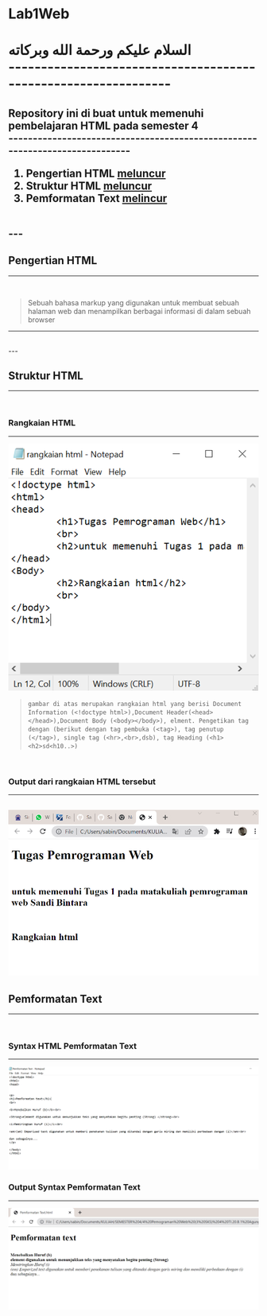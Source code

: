 # Lab1Web

<h1>السلام عليكم ورحمة الله وبركاته
<br>
---------------------------------------------------------------
<h2> Repository ini di buat untuk memenuhi pembelajaran HTML pada semester 4
<br>
----------------------------------------------------------------------------
<br>

1. Pengertian HTML	[meluncur](#Pengertian-HTML)
2. Struktur HTML	[meluncur](#Struktur-HTML)
3. Pemformatan Text	[melincur](#Pemformatan-Text)

<br>
---

## Pengertian HTML
---
<br>

> Sebuah bahasa markup yang digunakan untuk membuat
sebuah halaman web dan menampilkan berbagai informasi di
dalam sebuah browser
<hr>
<br>
---

## Struktur HTML
---
<br>

### Rangkaian HTML
---
![rangkaian.PNG](foto/rangkaian.PNG)
<br>
> ``gambar di atas merupakan rangkaian html yang berisi Document Information (<!doctype html>),Document Header(<head></head>),Document Body (<body></body>), elment. Pengetikan tag dengan (berikut dengan tag pembuka (<tag>), tag penutup (</tag>), single tag (<hr>,<br>,dsb), tag Heading (<h1><h2>sd<h10..>)``
<br>

### Output dari rangkaian HTML tersebut
---
![rangkaian_output.PNG](foto/rangkaian_output.PNG)
<br>
---

## Pemformatan Text
---
<br>

### Syntax HTML Pemformatan Text
---
![Sintak_output_pemformatan_text.PNG](foto/Sintak_output_pemformatan_text.PNG)
<br>

### Output Syntax Pemformatan Text
---
![output_pemformatan_text.PNG](foto/output_pemformatan_text.PNG)
<br>


